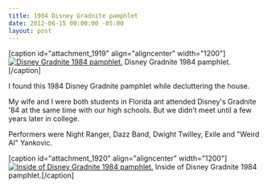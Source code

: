 ```yaml
---
title: 1984 Disney Gradnite pamphlet
date: 2012-06-15 00:00:00 -05:00
layout: post
---
```


\[caption id="attachment\_1919" align="aligncenter" width="1200"\][![Disney Gradnite 1984 pamphlet.](images/1984-grad-night-1.gif)](https://kenbooth.net/disney-gradnite-84-pamphlet/1984-grad-night-1/) Disney Gradnite 1984 pamphlet.\[/caption\]

I found this 1984 Disney Gradnite pamphlet while decluttering the house.

My wife and I were both students in Florida ant attended Disney's Gradnite '84 at the same time with our high schools. But we didn’t meet until a few years later in college.

Performers were Night Ranger, Dazz Band, Dwight Twilley, Exile and "Weird Al" Yankovic.

\[caption id="attachment\_1920" align="aligncenter" width="1200"\][![Inside of Disney Gradnite 1984 pamphlet.](images/1984-grad-night-2.gif)](https://kenbooth.net/disney-gradnite-84-pamphlet/1984-grad-night-2/) Inside of Disney Gradnite 1984 pamphlet.\[/caption\]
